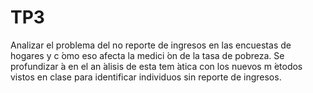 # TP3
 Analizar el problema del no reporte de ingresos en las encuestas de hogares y c ́omo eso afecta la medici ́on de la tasa de pobreza. Se profundizar ́a en el an ́alisis de esta tem ́atica con los nuevos m ́etodos vistos en clase para identificar individuos sin reporte de ingresos.
